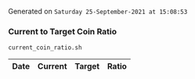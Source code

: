 Generated on `Saturday 25-September-2021 at 15:08:53`

### Current to Target Coin Ratio
`current_coin_ratio.sh`

Date|Current|Target|Ratio
---|---|---|---
